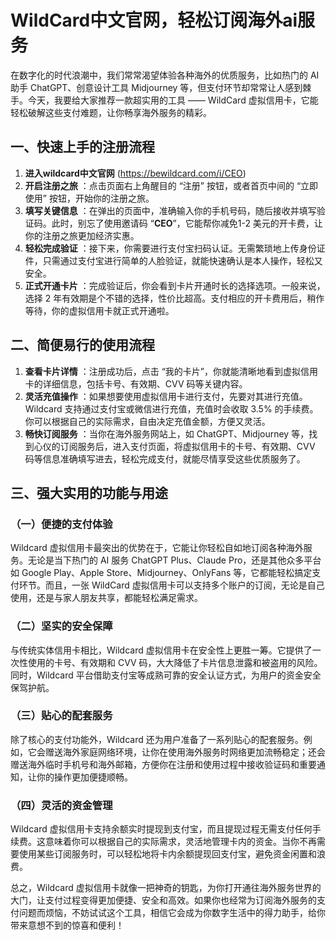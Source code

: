 # WildCard中文官网，轻松订阅海外ai服务

在数字化的时代浪潮中，我们常常渴望体验各种海外的优质服务，比如热门的 AI 助手 ChatGPT、创意设计工具 Midjourney 等，但支付环节却常常让人感到棘手。今天，我要给大家推荐一款超实用的工具 —— WildCard 虚拟信用卡，它能轻松破解这些支付难题，让你畅享海外服务的精彩。

## 一、快速上手的注册流程

  1. **进入wildcard中文官网** (https://bewildcard.com/i/CEO)
  2. **开启注册之旅** ：点击页面右上角醒目的 “注册” 按钮，或者首页中间的 “立即使用” 按钮，开始你的注册之旅。
  3. **填写关键信息** ：在弹出的页面中，准确输入你的手机号码，随后接收并填写验证码。此时，别忘了使用邀请码 “**CEO**”，它能帮你减免1-2 美元的开卡费，让你的注册之旅更加经济实惠。
  4. **轻松完成验证** ：接下来，你需要进行支付宝扫码认证。无需繁琐地上传身份证件，只需通过支付宝进行简单的人脸验证，就能快速确认是本人操作，轻松又安全。
  5. **正式开通卡片** ：完成验证后，你会看到卡片开通时长的选择选项。一般来说，选择 2 年有效期是个不错的选择，性价比超高。支付相应的开卡费用后，稍作等待，你的虚拟信用卡就正式开通啦。

## 二、简便易行的使用流程

  1. **查看卡片详情** ：注册成功后，点击 “我的卡片”，你就能清晰地看到虚拟信用卡的详细信息，包括卡号、有效期、CVV 码等关键内容。
  2. **灵活充值操作** ：如果想要使用虚拟信用卡进行支付，先要对其进行充值。Wildcard 支持通过支付宝或微信进行充值，充值时会收取 3.5% 的手续费。你可以根据自己的实际需求，自由决定充值金额，方便又灵活。
  3. **畅快订阅服务** ：当你在海外服务网站上，如 ChatGPT、Midjourney 等，找到心仪的订阅服务后，进入支付页面，将虚拟信用卡的卡号、有效期、CVV 码等信息准确填写进去，轻松完成支付，就能尽情享受这些优质服务了。

## 三、强大实用的功能与用途

### （一）便捷的支付体验

Wildcard 虚拟信用卡最突出的优势在于，它能让你轻松自如地订阅各种海外服务。无论是当下热门的 AI 服务 ChatGPT Plus、Claude Pro，还是其他众多平台如 Google Play、Apple Store、Midjourney、OnlyFans 等，它都能轻松搞定支付环节。而且，一张 WildCard 虚拟信用卡可以支持多个账户的订阅，无论是自己使用，还是与家人朋友共享，都能轻松满足需求。

### （二）坚实的安全保障

与传统实体信用卡相比，Wildcard 虚拟信用卡在安全性上更胜一筹。它提供了一次性使用的卡号、有效期和 CVV 码，大大降低了卡片信息泄露和被盗用的风险。同时，Wildcard 平台借助支付宝等成熟可靠的安全认证方式，为用户的资金安全保驾护航。

### （三）贴心的配套服务

除了核心的支付功能外，Wildcard 还为用户准备了一系列贴心的配套服务。例如，它会赠送海外家庭网络环境，让你在使用海外服务时网络更加流畅稳定；还会赠送海外临时手机号和海外邮箱，方便你在注册和使用过程中接收验证码和重要通知，让你的操作更加便捷顺畅。

### （四）灵活的资金管理

Wildcard 虚拟信用卡支持余额实时提现到支付宝，而且提现过程无需支付任何手续费。这意味着你可以根据自己的实际需求，灵活地管理卡内的资金。当你不再需要使用某些订阅服务时，可以轻松地将卡内余额提现回支付宝，避免资金闲置和浪费。

总之，Wildcard 虚拟信用卡就像一把神奇的钥匙，为你打开通往海外服务世界的大门，让支付过程变得更加便捷、安全和高效。如果你也经常为订阅海外服务的支付问题而烦恼，不妨试试这个工具，相信它会成为你数字生活中的得力助手，给你带来意想不到的惊喜和便利！
